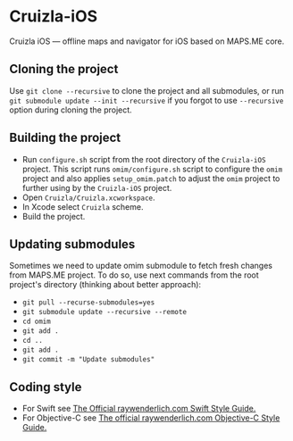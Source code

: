 # Cruizla-iOS
Cruizla iOS — offline maps and navigator for iOS based on MAPS.ME core.

## Cloning the project
Use `git clone --recursive` to clone the project and all submodules, or run `git submodule update --init --recursive` if you forgot to use `--recursive` option during cloning the project.

## Building the project
* Run `configure.sh` script from the root directory of the `Cruizla-iOS` project. This script runs `omim/configure.sh` script to configure the `omim` project and also applies `setup_omim.patch` to adjust the `omim` project to further using by the `Cruizla-iOS` project.
* Open `Cruizla/Cruizla.xcworkspace`.
* In Xcode select `Cruizla` scheme.
* Build the project.

## Updating submodules
Sometimes we need to update omim submodule to fetch fresh changes from MAPS.ME project. To do so, use next commands from the root project's directory (thinking about better approach):
* `git pull --recurse-submodules=yes`
* `git submodule update --recursive --remote`
* `cd omim`
* `git add .`
* `cd ..`
* `git add .`
* `git commit -m "Update submodules"`

## Coding style
* For Swift see [The Official raywenderlich.com Swift Style Guide.](https://github.com/raywenderlich/swift-style-guide)
* For Objective-C see [The official raywenderlich.com Objective-C Style Guide.](https://github.com/raywenderlich/objective-c-style-guide)
